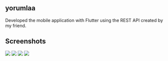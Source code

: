 ## yorumlaa

Developed the mobile application with Flutter using the REST API created by my friend.

## Screenshots

<img src ="https://github.com/alpdoganturkoglu/yorumlaanew/blob/master/images/yorumlaa1.PNG"> </img>
<img src ="https://github.com/alpdoganturkoglu/yorumlaanew/blob/master/images/yorumlaa2.PNG"> </img>
<img src ="https://github.com/alpdoganturkoglu/yorumlaanew/blob/master/images/yorumlaa3.PNG"> </img>
<img src ="https://github.com/alpdoganturkoglu/yorumlaanew/blob/master/images/yorumlaa4.PNG"> </img>

